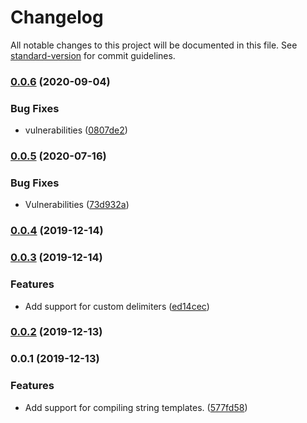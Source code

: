 # Changelog

All notable changes to this project will be documented in this file. See [standard-version](https://github.com/conventional-changelog/standard-version) for commit guidelines.

### [0.0.6](https://github.com/nicolasdao/simple-template-utils/compare/v0.0.5...v0.0.6) (2020-09-04)


### Bug Fixes

* vulnerabilities ([0807de2](https://github.com/nicolasdao/simple-template-utils/commit/0807de2929ea4e006ea7ffd5ca101d446c20f132))

### [0.0.5](https://github.com/nicolasdao/simple-template-utils/compare/v0.0.4...v0.0.5) (2020-07-16)


### Bug Fixes

* Vulnerabilities ([73d932a](https://github.com/nicolasdao/simple-template-utils/commit/73d932a6dfd00067b6a2b2f72eef4d5dc2aa4ce1))

### [0.0.4](https://github.com/nicolasdao/simple-template-utils/compare/v0.0.3...v0.0.4) (2019-12-14)

### [0.0.3](https://github.com/nicolasdao/simple-template-utils/compare/v0.0.2...v0.0.3) (2019-12-14)


### Features

* Add support for custom delimiters ([ed14cec](https://github.com/nicolasdao/simple-template-utils/commit/ed14cec27ca828cd2fb518cada7776adf32b0f1a))

### [0.0.2](https://github.com/nicolasdao/simple-template-utils/compare/v0.0.1...v0.0.2) (2019-12-13)

### 0.0.1 (2019-12-13)


### Features

* Add support for compiling string templates. ([577fd58](https://github.com/nicolasdao/simple-template-utils/commit/577fd589b154bd4e34300d81f1cc4e90d16f0fed))
